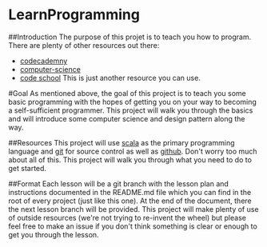 # LearnProgramming
##Introduction
The purpose of this projet is to teach you how to program. There are plenty of other resources out there:
- [codecademny](https://www.codecademy.com/)
- [computer-science](https://github.com/open-source-society/computer-science)
- [code school](https://www.codeschool.com/learn)
This is just another resource you can use. 

#Goal
As mentioned above, the goal of this project is to teach you some basic programming with the hopes of getting you on your way to becoming a self-sufficient programmer. This project will walk you through the basics and will introduce some computer science and design pattern along the way.

##Resources
This project will use [scala](http://www.scala-lang.org/) as the primary programming language and [git](https://git-scm.com/) for source control as well as [github](https://github.com/). Don't worry too much about all of this. This project will walk you through what you need to do to get started.

##Format
Each lesson will be a git branch with the lesson plan and instructions documented in the README.md file which you can find in the root of every project (just like this one). At the end of the document, there the next lesson branch will be provided. This project will make plenty of use of outside resources (we're not trying to re-invent the wheel) but please feel free to make an issue if you don't think something is clear or enough to get you through the lesson.
